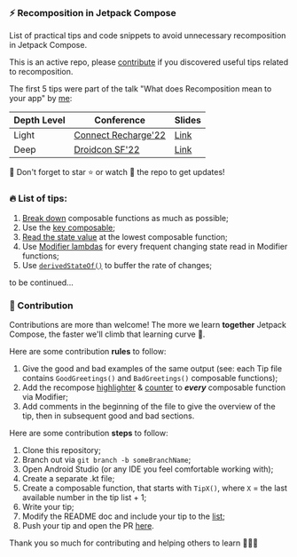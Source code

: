 ### ⚡ Recomposition in Jetpack Compose
List of practical tips and code snippets to avoid unnecessary recomposition in Jetpack Compose. 

This is an active repo, please [contribute](#-contribution) if you discovered useful tips related to recomposition.

The first 5 tips were part of the talk "What does Recomposition mean to your app" by [me](https://cupsofcode.com/about/):

| Depth Level    | Conference | Slides |
| ----------- | ----------- |----------- |
| Light   | [Connect Recharge'22](https://hopin.com/events/connect-recharge-2022/registration?code=wwK1JKQKXBSzI6RaQZcehxqtr)| [Link](https://docs.google.com/presentation/d/e/2PACX-1vRfsVk1LQ_2hexLTmGLmlPmdMtcWzjiHtnl41c_4aKQlC5c4BZUUrGMbG8LUWCBmqavuutT_31pHX6i/pub) |
| Deep   | [Droidcon SF'22](https://www.sf.droidcon.com/speaker/aida-issayeva/what-does-recomposition-mean-to-your-app%3F)  | [Link](https://docs.google.com/presentation/d/e/2PACX-1vQs4J5e6X-zDfiynVUtVGkPl19NyzPD6qjiPY5xFGWIrWZ_mWI4ebuK6LfF54B7caM11DJ7K7utauTK/pub) |


📣 Don't forget to star ⭐ or watch 👀 the repo to get updates!

### 🔥 List of tips:

1. [Break down](/app/src/main/java/com/cupsofcode/recomposition_examples/Tip1.kt) composable functions as much as possible;
2. Use the [key composable](/app/src/main/java/com/cupsofcode/recomposition_examples/Tip2.kt);
3. [Read the state value](/app/src/main/java/com/cupsofcode/recomposition_examples/Tip3.kt) at the lowest composable function;
4. Use [Modifier lambdas](/app/src/main/java/com/cupsofcode/recomposition_examples/Tip4.kt) for every frequent changing state read in Modifier functions;
5. Use [`derivedStateOf()`](/app/src/main/java/com/cupsofcode/recomposition_examples/Tip5.kt) to buffer the rate of changes;

to be continued...

### 📌 Contribution

Contributions are more than welcome! 
The more we learn **together** Jetpack Compose, the faster we'll climb that learning curve 💪.

Here are some contribution **rules** to follow:
1. Give the good and bad examples of the same output (see: each Tip file contains `GoodGreetings()` and `BadGreetings()` composable functions);
2. Add the recompose [highlighter](/app/src/main/java/com/cupsofcode/recomposition_examples/RecomposeHighlighter.kt) & [counter](/app/src/main/java/com/cupsofcode/recomposition_examples/RecompositionCounter.kt) to ***every*** composable function via Modifier;
3. Add comments in the beginning of the file to give the overview of the tip, then in subsequent good and bad sections.

Here are some contribution **steps** to follow:
1. Clone this repository;
2. Branch out via `git branch -b someBranchName`;
3. Open Android Studio (or any IDE you feel comfortable working with);
4. Create a separate .kt file;
5. Create a composable function, that starts with `TipX()`, where `X` = the last available number in the tip list + 1;
6. Write your tip;
7. Modify the README doc and include your tip to the [list](#-list-of-tips);
8. Push your tip and open the PR [here](https://github.com/AidaIssayeva/recomposition_examples/pulls).

Thank you so much for contributing and helping others to learn 💚💚💚
